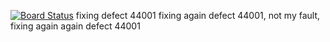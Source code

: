 [![Board Status](https://dev.azure.com/mf-connect-lab/18638956-7d83-4566-a363-0b091a0ff71e/05750e08-644e-4183-b654-08db8f7afaf1/_apis/work/boardbadge/de9ccb03-a6a7-40f8-8d89-aba6a3fc149f)](https://dev.azure.com/mf-connect-lab/18638956-7d83-4566-a363-0b091a0ff71e/_boards/board/t/05750e08-644e-4183-b654-08db8f7afaf1/Microsoft.RequirementCategory)
fixing defect 44001
fixing again defect 44001, not my fault,
fixing again again defect 44001
